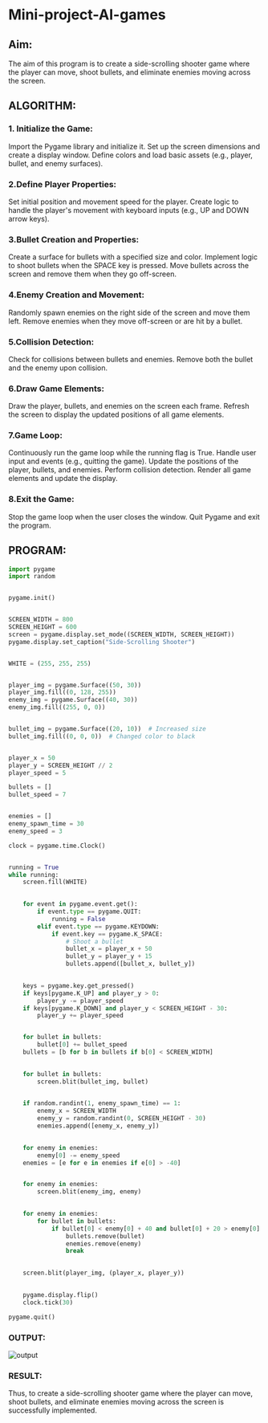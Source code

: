 # Mini-project-AI-games

## Aim: 

The aim of this program is to create a side-scrolling shooter game where the player can move, shoot bullets, and eliminate enemies moving across the screen.


## ALGORITHM:
### 1. Initialize the Game:

Import the Pygame library and initialize it.
Set up the screen dimensions and create a display window.
Define colors and load basic assets (e.g., player, bullet, and enemy surfaces).

### 2.Define Player Properties:

Set initial position and movement speed for the player.
Create logic to handle the player's movement with keyboard inputs (e.g., UP and DOWN arrow keys).

### 3.Bullet Creation and Properties:

Create a surface for bullets with a specified size and color.
Implement logic to shoot bullets when the SPACE key is pressed.
Move bullets across the screen and remove them when they go off-screen.

### 4.Enemy Creation and Movement:

Randomly spawn enemies on the right side of the screen and move them left.
Remove enemies when they move off-screen or are hit by a bullet.

### 5.Collision Detection:

Check for collisions between bullets and enemies.
Remove both the bullet and the enemy upon collision.

### 6.Draw Game Elements:

Draw the player, bullets, and enemies on the screen each frame.
Refresh the screen to display the updated positions of all game elements.

### 7.Game Loop:

Continuously run the game loop while the running flag is True.
Handle user input and events (e.g., quitting the game).
Update the positions of the player, bullets, and enemies.
Perform collision detection.
Render all game elements and update the display.

### 8.Exit the Game:

Stop the game loop when the user closes the window.
Quit Pygame and exit the program.


## PROGRAM:

```python
import pygame
import random


pygame.init()


SCREEN_WIDTH = 800
SCREEN_HEIGHT = 600
screen = pygame.display.set_mode((SCREEN_WIDTH, SCREEN_HEIGHT))
pygame.display.set_caption("Side-Scrolling Shooter")


WHITE = (255, 255, 255)


player_img = pygame.Surface((50, 30))
player_img.fill((0, 128, 255))
enemy_img = pygame.Surface((40, 30))
enemy_img.fill((255, 0, 0))


bullet_img = pygame.Surface((20, 10))  # Increased size
bullet_img.fill((0, 0, 0))  # Changed color to black


player_x = 50
player_y = SCREEN_HEIGHT // 2
player_speed = 5

bullets = []
bullet_speed = 7


enemies = []
enemy_spawn_time = 30
enemy_speed = 3

clock = pygame.time.Clock()


running = True
while running:
    screen.fill(WHITE)

   
    for event in pygame.event.get():
        if event.type == pygame.QUIT:
            running = False
        elif event.type == pygame.KEYDOWN:
            if event.key == pygame.K_SPACE:
                # Shoot a bullet
                bullet_x = player_x + 50
                bullet_y = player_y + 15
                bullets.append([bullet_x, bullet_y])

   
    keys = pygame.key.get_pressed()
    if keys[pygame.K_UP] and player_y > 0:
        player_y -= player_speed
    if keys[pygame.K_DOWN] and player_y < SCREEN_HEIGHT - 30:
        player_y += player_speed


    for bullet in bullets:
        bullet[0] += bullet_speed
    bullets = [b for b in bullets if b[0] < SCREEN_WIDTH]

 
    for bullet in bullets:
        screen.blit(bullet_img, bullet)

 
    if random.randint(1, enemy_spawn_time) == 1:
        enemy_x = SCREEN_WIDTH
        enemy_y = random.randint(0, SCREEN_HEIGHT - 30)
        enemies.append([enemy_x, enemy_y])

    
    for enemy in enemies:
        enemy[0] -= enemy_speed
    enemies = [e for e in enemies if e[0] > -40]


    for enemy in enemies:
        screen.blit(enemy_img, enemy)

    
    for enemy in enemies:
        for bullet in bullets:
            if bullet[0] < enemy[0] + 40 and bullet[0] + 20 > enemy[0] and bullet[1] < enemy[1] + 30 and bullet[1] + 10 > enemy[1]:
                bullets.remove(bullet)
                enemies.remove(enemy)
                break

 
    screen.blit(player_img, (player_x, player_y))

   
    pygame.display.flip()
    clock.tick(30)

pygame.quit()

```

### OUTPUT:
![output](https://github.com/user-attachments/assets/e9ebef62-cf7a-4e1a-afc1-071122164437)




### RESULT:
Thus,  to create a side-scrolling shooter game where the player can move, shoot bullets, and eliminate enemies moving across the screen is successfully implemented.

